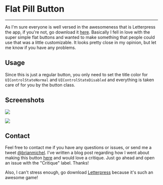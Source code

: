 Flat Pill Button
=====
-----

As I'm sure everyone is well versed in the awesomeness that is Letterpress the app, if you're not, go download it [here](https://itunes.apple.com/us/app/letterpress-word-game/id526619424?mt=8). Basically I fell in love with the super simple flat buttons and wanted to make something that people could use that was a little customizable. It looks pretty close in my opinion, but let me know if you have any problems.

Usage
----

Since this is just a regular button, you only need to set the title color for `UIControlStateNormal` and `UIControlStateDisabled` and everything is taken care of for you by the button class.

Screenshots
-----

![](http://f.cl.ly/items/1o042x36281v203p3736/Screen%20Shot%202012-11-11%20at%208.35.32%20PM.png)

![](http://f.cl.ly/items/3q2r123l2n2y0K2D333f/Screen%20Shot%202012-11-11%20at%208.36.56%20PM.png)

Contact
----
Feel free to contact me if you have any questions or issues, or send me a tweet [@brianmichel](http://www.twitter.com/brianmichel). I've written a blog post regarding how I went about making this button [here](http://brianmichel.tumblr.com/post/35543576256/flatpillbutton-write-up) and would love a critique. Just go ahead and open an issue with the "Critique" label. Thanks!

Also, I can't stress enough, go download [Letterpress](https://itunes.apple.com/us/app/letterpress-word-game/id526619424?mt=8) because it's such an awesome game!